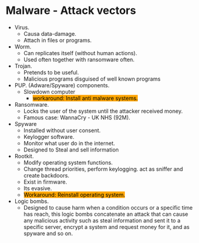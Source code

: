 # Malware - Attack vectors

* Virus.
  * Causa data-damage.
  * Attach in files or programs.
* Worm.
  * Can replicates itself (without human actions).
  * Used often together with ransomware often.
* Trojan.
  * Pretends to be useful.
  * Malicious programs disguised of well known programs
* PUP. (Adware/Spyware) components.
  * Slowdown computer
    * <mark style="background-color:orange;">workaround: Install anti malware systems.</mark>
* Ransomware.
  * Locks the user of the system until the attacker received money.
  * Famous case: WannaCry - UK NHS (92M).
* Spyware
  * Installed without user consent.
  * Keylogger software.
  * Monitor what user do in the internet.
  * Designed to Steal and sell information
* Rootkit.
  * Modify operating system functions.
  * Change thread priorities, perform keylogging. act as sniffer and create backdoors.
  * Exist in firmware.
  * Its evasive.
  * <mark style="background-color:orange;">Workaround: Reinstall operating system.</mark>
* Logic bombs.
  * Designed to cause harm when a condition occurs or a specific time has reach, this logic bombs concatenate an attack that can cause any malicious activity such as steal information and sent it to a specific server, encrypt a system and request money for it, and as spyware and so on.
